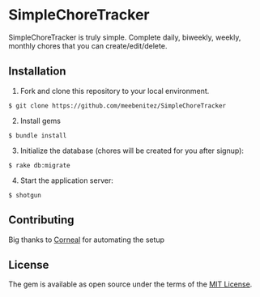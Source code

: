 # SimpleChoreTracker

SimpleChoreTracker is truly simple.  Complete daily, biweekly, weekly, monthly chores that you can create/edit/delete.

## Installation
1. Fork and clone this repository to your local environment.
```
$ git clone https://github.com/meebenitez/SimpleChoreTracker
```
2. Install gems
```
$ bundle install
```
3. Initialize the database (chores will be created for you after signup):
```
$ rake db:migrate
```
4. Start the application server:
```
$ shotgun
```

## Contributing

Big thanks to [Corneal](https://github.com/thebrianemory/corneal) for automating the setup

## License

The gem is available as open source under the terms of the [MIT License](http://opensource.org/licenses/MIT).
